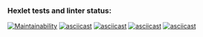 ### Hexlet tests and linter status:
[![Maintainability](https://api.codeclimate.com/v1/badges/2defaf479eeece270db1/maintainability)](https://codeclimate.com/github/scatter27-lab/python-project-49/maintainability)
[![asciicast](https://asciinema.org/a/667146.svg)](https://asciinema.org/a/667146)
[![asciicast](https://asciinema.org/a/fz7FxDGHTva3GQovtkGrJsR0V.svg)](https://asciinema.org/a/fz7FxDGHTva3GQovtkGrJsR0V)
[![asciicast](https://asciinema.org/a/bCJ8exzd1J9xMqmMX1mihxqLq.svg)](https://asciinema.org/a/bCJ8exzd1J9xMqmMX1mihxqLq)
[![asciicast](https://asciinema.org/a/Z4HR0wFEM82oshoNAkplItyUp.svg)](https://asciinema.org/a/Z4HR0wFEM82oshoNAkplItyUp)

